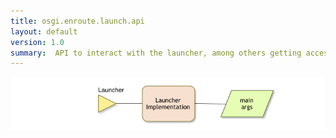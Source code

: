 ```yaml
---
title: osgi.enroute.launch.api
layout: default
version: 1.0
summary:  API to interact with the launcher, among others getting access to the startup arguments.
---
```


![Launcher Interaction](/img/services/osgi.enroute.launcher.overview.png)

